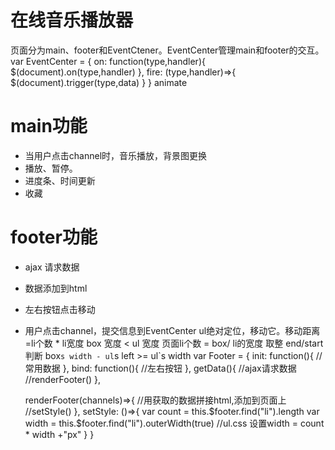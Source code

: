 # 在线音乐播放器
页面分为main、footer和EventCtener。EventCenter管理main和footer的交互。
var EventCenter = {
    on: function(type,handler){
        $(document).on(type,handler)
    },
    fire: (type,handler)=>{
        $(document).trigger(type,data)
    }
}
animate
# main功能
- 当用户点击channel时，音乐播放，背景图更换
- 播放、暂停。
- 进度条、时间更新
- 收藏
# footer功能
- ajax 请求数据
- 数据添加到html
- 左右按钮点击移动
- 用户点击channel，提交信息到EventCenter
ul绝对定位，移动它。移动距离 =li个数 * li宽度
box 宽度 < ul 宽度
页面li个数 = box/ li的宽度 取整
end/start判断 box`s width - ul`s left >= ul`s width
var Footer = {
    init: function(){
        //常用数据
    },
    bind: function(){
        //左右按钮
    },
    getData(){
        //ajax请求数据
        //renderFooter()
    },

    renderFooter(channels)=>{
        //用获取的数据拼接html,添加到页面上
        //setStyle()
    },
    setStyle: ()=>{
        var count = this.$footer.find("li").length
        var width = this.$footer.find("li").outerWidth(true)
        //ul.css 设置width = count * width +"px"
    }
}